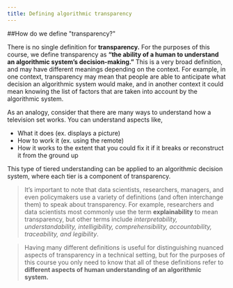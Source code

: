 ```yaml
---
title: Defining algorithmic transparency
---
```


##How do we define "transparency?"

There is no single definition for **transparency.** For the purposes of this course, we define transparency as **“the ability of a human to understand an algorithmic system’s decision-making.”** This is a very broad definition, and may have different meanings depending on the context. For example, in one context, transparency may mean that people are able to anticipate what decision an algorithmic system would make, and in another context it could mean knowing the list of factors that are taken into account by the algorithmic system.

As an analogy, consider that there are many ways to understand how a television set works. You can understand aspects like,
- What it does (ex. displays a picture)
- How to work it (ex. using the remote)
- How it works to the extent that you could fix it if it breaks or reconstruct it from the ground up

This type of tiered understanding can be applied to an algorithmic decision system, where each tier is a component of transparency.

> It’s important to note that data scientists, researchers, managers, and even policymakers use a variety of definitions (and often interchange them) to speak about transparency. For example, researchers and data scientists most commonly use the term **explainability** to mean transparency, but other terms include _interpretability, understandability, intelligibility, comprehensibility, accountability, traceability, and legibility_.

> Having many different definitions is useful for distinguishing nuanced aspects of transparency in a technical setting, but for the purposes of this course you only need to know that all of these definitions refer to **different aspects of human understanding of an algorithmic system.**